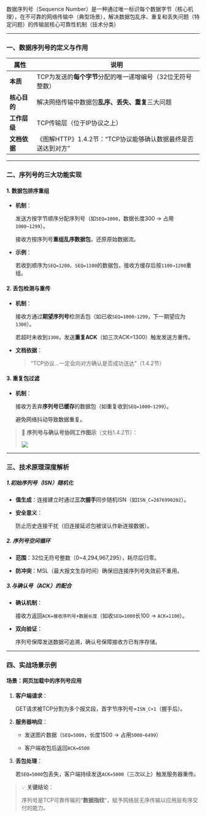 数据序列号（Sequence Number）是一种通过唯一标识每个数据字节（核心机理），在不可靠的网络传输中（典型场景），解决数据包乱序、重复和丢失问题（特定问题）的传输层核心可靠性机制（技术分类）

---

### 一、**数据序列号的定义与作用**​

|​**属性**​|说明|
|---|---|
|​**本质**​|TCP为发送的**每个字节**分配的唯一递增编号（32位无符号整数）|
|​**核心目的**​|解决网络传输中数据包**乱序、丢失、重复**三大问题|
|​**工作层级**​|TCP传输层（位于IP协议之上）|
|​**文档依据**​|《图解HTTP》1.4.2节：“TCP协议能够确认数据最终是否送达到对方”|

---

### 二、**序列号的三大功能实现**​

#### 1. ​**数据包排序重组**​

- ​**机制**​：
    
    发送方按字节顺序分配序列号（如`SEQ=1000`，数据长度300 → 占用`1000~1299`）。
    
    接收方按序列号**重组乱序数据包**，还原原始数据流。
    
- ​**示例**​：
    
    若收到顺序为`SEQ=1200`、`SEQ=1100`的数据包，接收方缓存后按`1100→1200`重组。
    

#### 2. ​**丢包检测与重传**​

- ​**机制**​：
    
    接收方通过**期望序列号**检测丢包（如已收`SEQ=1000~1299`，下一期望应为`1300`）。
    
    若超时未收到`1300`，发送**重复ACK**​（如三次ACK=1300）触发发送方重传。
    
- ​**文档依据**​：
    
    > “TCP协议…一定会向对方确认是否成功送达”（1.4.2节）
    

#### 3. ​**重复包过滤**​

- ​**机制**​：
    
    接收方丢弃**序列号已缓存**的数据包（如重复收到`SEQ=1000~1299`）。
    
    避免网络抖动导致数据重复。
    

> 📌 ​**序列号与确认号协同工作图示**​（文档1.4.2节）：
> 
> ![](https://hunyuan-plugin-private-1258344706.cos.ap-nanjing.myqcloud.com/pdf_youtu/img/hy-20250914141649_e0d1c67c63455c2562f71481d7fc7a06-22-3.png?q-sign-algorithm=sha1&q-ak=AKID372nLgqocp7HZjfQzNcyGOMTN3Xp6FEA&q-sign-time=1757834328%3B2073194328&q-key-time=1757834328%3B2073194328&q-header-list=host&q-url-param-list=&q-signature=aa8ab2bd0b925c688ff71c59ca7059ac5d0cd6e0)

---

### 三、**技术原理深度解析**​

##### 1. ​**初始序列号（ISN）随机化**​

- ​**值生成**​：连接建立时通过**三次握手**同步随机ISN（如`ISN_C=2876990202`）。
    
- ​**安全意义**​：
    
    防止历史连接干扰（旧连接延迟包被误认作新连接数据）。
    

##### 2. ​**序列号空间循环**​

- ​**范围**​：32位无符号整数（0~4,294,967,295），耗尽后归零。
    
- ​**防冲突**​：MSL（最大报文生存时间）确保旧连接序列号失效前不重用。
    

##### 3. ​**与确认号（ACK）的配合**​

- ​**确认机制**​：
    
    接收方返回`ACK=接收序列号+数据长度`（如收`SEQ=1000`长100 → `ACK=1100`）。
    
- ​**双向验证**​：
    
    序列号保障发送数据可追溯，确认号保障接收方已有序存储。
    

---

### 四、**实战场景示例**​

#### 场景：网页加载中的序列号应用

1. ​**客户端请求**​：
    
    GET请求被TCP分割为多个报文段，首字节序列号=`ISN_C+1`（握手后）。
    
2. ​**服务器响应**​：
    
    - 发送图片数据（`SEQ=5000`，长度1500 → 占用`5000~6499`）
        
    - 客户端收包后返回`ACK=6500`
        
    
3. ​**丢包处理**​：
    
    若`SEQ=5000`包丢失，客户端持续发送`ACK=5000`（三次以上）触发服务器重传。
    

> 💡 ​**关键结论**​：
> 
> 序列号是TCP可靠传输的“**数据指纹**”，赋予网络层无序传输以应用层有序交付的能力。